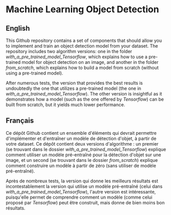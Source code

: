 # Machine Learning Object Detection

## English

This Github repository contains a set of components that should allow you to implement and train an object detection model from your dataset. The repository includes two algorithm versions: one in the folder *with_a_pre_trained_model_Tensorflow*, which explains how to use a pre-trained model for object detection on an image, and another in the folder *from_scratch*, which explains how to build a model from scratch (without using a pre-trained model).

After numerous tests, the version that provides the best results is undoubtedly the one that utilizes a pre-trained model (the one in *with_a_pre_trained_model_Tensorflow*). The other version is insightful as it demonstrates how a model (such as the one offered by *Tensorflow*) can be built from scratch, but it yields much lower performance.

## Français

Ce dépôt Github contient un ensemble d'éléments qui devrait permettre d'implémenter et d'entraîner un modèle de détection d'objet, à partir de votre dataset. Ce dépôt contient deux versions d'algorithme : un premier (se trouvant dans le dossier *with_a_pre_trained_model_Tensorflow*) explique  comment utiliser un modèle pré-entraîné pour la détection d'objet sur une image, et un second (se trouvant dans le dossier *from_scratch*) explique comment construire un modèle à partir de zéro (sans utiliser de modèle pré-entraîné). 

Après de nombreux tests, la version qui donne les meilleurs résultats est incontestablement la version qui utilise un modèle pré-entraîné (celui dans *with_a_pre_trained_model_Tensorflow*), l'autre version est intéressante, puisqu'elle permet de comprendre comment un modèle (comme celui proposé par *Tensorflow*) peut être construit, mais donne de bien moins bon résultats. 